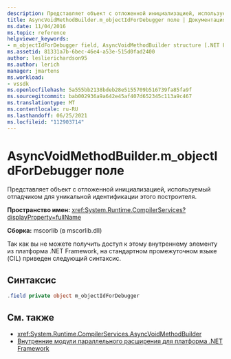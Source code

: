 ```yaml
---
description: Представляет объект с отложенной инициализацией, используемый отладчиком для уникальной идентификации этого построителя.
title: AsyncVoidMethodBuilder.m_objectIdForDebugger поле | Документация Майкрософт
ms.date: 11/04/2016
ms.topic: reference
helpviewer_keywords:
- m_objectIdForDebugger field, AsyncVoidMethodBuilder structure [.NET Framework debug engines]
ms.assetid: 81331a7b-6bec-46e4-a53e-515d0fad2400
author: leslierichardson95
ms.author: lerich
manager: jmartens
ms.workload:
- vssdk
ms.openlocfilehash: 5a555bb2138bdeb28e5155709b516739fa85fa9f
ms.sourcegitcommit: bab002936a9a642e45af407d652345c113a9c467
ms.translationtype: MT
ms.contentlocale: ru-RU
ms.lasthandoff: 06/25/2021
ms.locfileid: "112903714"
---
```

# <a name="asyncvoidmethodbuilderm_objectidfordebugger-field"></a>AsyncVoidMethodBuilder.m_objectIdForDebugger поле
Представляет объект с отложенной инициализацией, используемый отладчиком для уникальной идентификации этого построителя.

 **Пространство имен:** <xref:System.Runtime.CompilerServices?displayProperty=fullName>

 **Сборка:** mscorlib (в mscorlib.dll)

 Так как вы не можете получить доступ к этому внутреннему элементу из платформа .NET Framework, на стандартном промежуточном языке (CIL) приведен следующий синтаксис.

## <a name="syntax"></a>Синтаксис

```csharp
.field private object m_objectIdForDebugger
```

## <a name="see-also"></a>См. также
- <xref:System.Runtime.CompilerServices.AsyncVoidMethodBuilder>
- [Внутренние модули параллельного расширения для платформа .NET Framework](../../extensibility/debugger/parallel-extension-internals-for-the-dotnet-framework.md)
